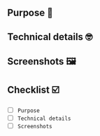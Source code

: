 ## Purpose :dart:

<!-- Brief description of changes introduced by the PR, tells exactly what is being delivered -->

## Technical details :nerd_face:

<!--
Explains any decisions on software architecture, new libraries or external services.

The reason **why** I chose said pattern/library/service is ...
Also leave here any special note for reviewers.
-->

## Screenshots :framed_picture:

<!-- Any visual changes are shown in screenshots. -->

## Checklist :ballot_box_with_check:

- [ ] `Purpose`
- [ ] `Technical details`
- [ ] `Screenshots`
